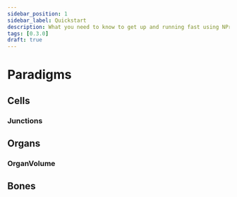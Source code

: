 ```yaml
---
sidebar_position: 1
sidebar_label: Quickstart
description: What you need to know to get up and running fast using NProcGen.
tags: [0.3.0]
draft: true
---
```


# Paradigms

## Cells

### Junctions

## Organs

### OrganVolume

## Bones
